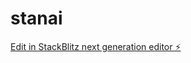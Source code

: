 # stanai

[Edit in StackBlitz next generation editor ⚡️](https://stackblitz.com/~/github.com/chiswanjo/stanai)